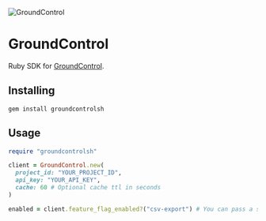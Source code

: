 ![GroundControl](https://github.com/groundcontrolsh/groundcontrol/raw/main/images/hero.png)

# GroundControl

Ruby SDK for [GroundControl](https://groundcontrol.sh/).

## Installing

```shell
gem install groundcontrolsh
```

## Usage

```ruby
require "groundcontrolsh"

client = GroundControl.new(
  project_id: "YOUR_PROJECT_ID",
  api_key: "YOUR_API_KEY",
  cache: 60 # Optional cache ttl in seconds
)

enabled = client.feature_flag_enabled?("csv-export") # You can pass a symbol or a string
```
